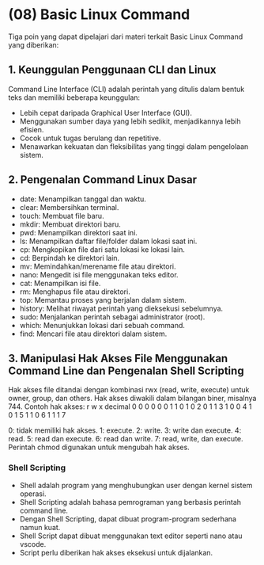 # (08) Basic Linux Command

Tiga poin yang dapat dipelajari dari materi terkait Basic Linux Command yang diberikan:

## 1. Keunggulan Penggunaan CLI dan Linux
Command Line Interface (CLI) adalah perintah yang ditulis dalam bentuk teks dan memiliki beberapa keunggulan:
- Lebih cepat daripada Graphical User Interface (GUI).
- Menggunakan sumber daya yang lebih sedikit, menjadikannya lebih efisien.
- Cocok untuk tugas berulang dan repetitive.
- Menawarkan kekuatan dan fleksibilitas yang tinggi dalam pengelolaan sistem.

## 2. Pengenalan Command Linux Dasar

- date: Menampilkan tanggal dan waktu.
- clear: Membersihkan terminal.
- touch: Membuat file baru.
- mkdir: Membuat direktori baru.
- pwd: Menampilkan direktori saat ini.
- ls: Menampilkan daftar file/folder dalam lokasi saat ini.
- cp: Mengkopikan file dari satu lokasi ke lokasi lain.
- cd: Berpindah ke direktori lain.
- mv: Memindahkan/merename file atau direktori.
- nano: Mengedit isi file menggunakan teks editor.
- cat: Menampilkan isi file.
- rm: Menghapus file atau direktori.
- top: Memantau proses yang berjalan dalam sistem.
- history: Melihat riwayat perintah yang dieksekusi sebelumnya.
- sudo: Menjalankan perintah sebagai administrator (root).
- which: Menunjukkan lokasi dari sebuah command.
- find: Mencari file atau direktori dalam sistem.

## 3. Manipulasi Hak Akses File Menggunakan Command Line dan Pengenalan Shell Scripting

Hak akses file ditandai dengan kombinasi rwx (read, write, execute) untuk owner, group, dan others.
Hak akses diwakili dalam bilangan biner, misalnya 744.
Contoh hak akses:
r	w	x	decimal
0   0   0   0
0	0	1	1
0	1	0	2
0	1	1	3
1	0	0	4
1	0	1	5
1	1	0	6
1	1	1	7

0: tidak memiliki hak akses.
1: execute.
2: write.
3: write dan execute.
4: read.
5: read dan execute.
6: read dan write.
7: read, write, dan execute.
Perintah chmod digunakan untuk mengubah hak akses.

### Shell Scripting
- Shell adalah program yang menghubungkan user dengan kernel sistem operasi.
- Shell Scripting adalah bahasa pemrograman yang berbasis perintah command line.
- Dengan Shell Scripting, dapat dibuat program-program sederhana namun kuat.
- Shell Script dapat dibuat menggunakan text editor seperti nano atau vscode.
- Script perlu diberikan hak akses eksekusi untuk dijalankan.